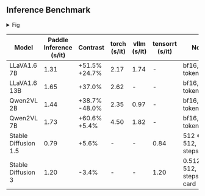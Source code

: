 
## Inference Benchmark
<details >
<summary>Fig</summary>

![Figure_1](https://github.com/user-attachments/assets/be63aafa-1528-4b56-8a12-dd766715d08a)

</details>


| Model | Paddle Inference (s/it) | Contrast | torch (s/it) | vllm (s/it) | tensorrt (s/it) | Note |
|---|---|---|---|---|---|---|
| LLaVA1.6 7B            | 1.31 | +51.5% <br>+24.7% | 2.17 | 1.74 | -    | bf16, max token=128
| LLaVA1.6 13B           | 1.65 | +37.0%  | 2.62 | -    | -    | bf16, max token=128
| Qwen2VL 2B             | 1.44 | +38.7% <br>-48.0% | 2.35 | 0.97 | -    | bf16, max token=128
| Qwen2VL 7B             | 1.73 | +60.6% <br>+5.4% | 4.50 | 1.82 | -    | bf16, max token=128
| Stable Diffusion 1.5   | 0.79 | +5.6% | -    | -    | 0.84 | 512 * 512, 50 steps
| Stable Diffusion 3     | 1.20 | -3.4%  | -    | -    | 1.20 | 0.512 * 512, 50 steps, one card

<!-- |                        | 0.87  | -    | -    | 512 * 512, 50 steps, two card -->



<!-- 
```python
import matplotlib.pyplot as plt
import numpy as np

# 数据
models = [
    "LLaVA1.6 7B", 
    "LLaVA1.6 13B", 
    "Qwen2VL 2B", 
    "Qwen2VL 7B", 
    "Stable Diffusion 1.5", 
    "Stable Diffusion 3"
]

paddle_inference = [1.31, 1.65, 1.44, 1.73, 0.79, 1.20]
torch_inference = [2.17, 2.62, 2.35, 4.50, None, None]
vllm_inference = [1.74, None, 0.97, 1.82, None, None]
tensorrt_inference = [0, None, None, None, 0.84, 1.20] # 0 for legend

# contrasts = [
#     ["+51.5%", "+24.7%"],
#     ["+37.0%"],
#     ["+38.7%", "-48.0%"],
#     ["+60.6%", "+5.4%"],
#     ["+5.6%"],
#     ["-3.4%"]
# ]

# 设置图形大小
plt.figure(figsize=(14, 8))

# 设置柱的位置
x_positions = []
x_labels = []
offset = 0

for idx, model in enumerate(models):
    num_bars = 4  # 最多有四种框架
    x = np.arange(num_bars) + offset
    x_positions.append(offset + 1.5)  # 中心位置用于标签
    x_labels.append(model)
    offset += num_bars + 1  # 给不同模型之间增加间隔

    # 绘制柱状图
    plt.bar(x[0], paddle_inference[idx], 0.4, label='Paddle' if idx == 0 else "", color='b')
    if torch_inference[idx] is not None:
        plt.bar(x[1], torch_inference[idx], 0.4, label='Pytorch' if idx == 0 else "", color='r')
    if vllm_inference[idx] is not None:
        plt.bar(x[2], vllm_inference[idx], 0.4, label='vLMM' if idx == 0 else "", color='g')
    if tensorrt_inference[idx] is not None:
        plt.bar(x[3], tensorrt_inference[idx], 0.4, label='TensorRT' if idx == 0 else "", color='y')

    # 在每个柱子上显示速度提升百分比
    # for i, contrast in enumerate(contrasts[idx]):
    #     plt.text(x[i], max(filter(None, [paddle_inference[idx], torch_inference[idx], vllm_inference[idx], tensorrt_inference[idx]])) + 0.05, contrast, ha='center', va='bottom', fontsize=8)
    
    # 在每个柱子上显示数据值和速度提升百分比
    for i, value in enumerate([paddle_inference[idx], torch_inference[idx], vllm_inference[idx], tensorrt_inference[idx]]):
        if value is not None:
            plt.text(x[i], value + 0.05, f'{value:.2f}', ha='center', va='bottom', fontsize=9)

# 添加标签和标题
# plt.xlabel('Model')
plt.ylabel('Inference Time (s/it)')
plt.title('Comparison of Inference Time across Different Frameworks')
plt.xticks(x_positions, x_labels, rotation=30, ha='right')
plt.legend()

# 显示图形
plt.tight_layout()
plt.show()

``` -->